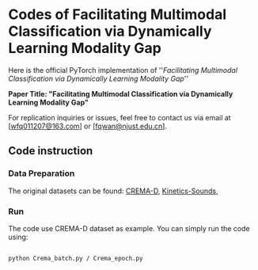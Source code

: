 # Codes of Facilitating Multimodal Classification via Dynamically Learning Modality Gap


Here is the official PyTorch implementation of ''*Facilitating Multimodal Classification via Dynamically Learning Modality Gap*''

**Paper Title: "Facilitating Multimodal Classification via Dynamically Learning Modality Gap"**

For replication inquiries or issues, feel free to contact us via email at [wfq011207@163.com] or [fqwan@njust.edu.cn].



## Code instruction

### Data Preparation
The original datasets can be found:
[CREMA-D](https://github.com/CheyneyComputerScience/CREMA-D),
[Kinetics-Sounds](https://github.com/cvdfoundation/kinetics-dataset),



### Run
The code use CREMA-D dataset as example. You can simply run the code using:  
<pre><code>
python Crema_batch.py / Crema_epoch.py
</code></pre>


